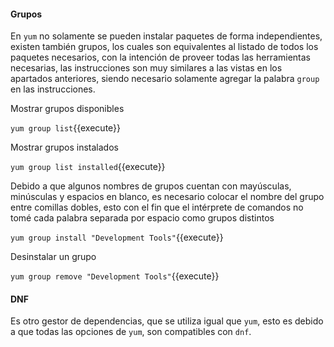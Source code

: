 #### Grupos
En `yum` no solamente se pueden instalar paquetes de forma independientes, existen también grupos, los cuales son equivalentes al listado de todos los paquetes necesarios, con la intención de proveer todas las herramientas necesarias, las instrucciones son muy similares a las vistas en los apartados anteriores, siendo necesario solamente agregar la palabra `group` en las instrucciones.

Mostrar grupos disponibles

`yum group list`{{execute}}

Mostrar grupos instalados

`yum group list installed`{{execute}}

Debido a que algunos nombres de grupos cuentan con mayúsculas, minúsculas y espacios en blanco, es necesario colocar el nombre del grupo entre comillas dobles, esto con el fin que el intérprete de comandos no tomé cada palabra separada por espacio como grupos distintos

`yum group install "Development Tools"`{{execute}}

Desinstalar un grupo

`yum group remove "Development Tools"`{{execute}}

#### DNF
Es otro gestor de dependencias, que se utiliza igual que `yum`, esto es debido a que todas las opciones de `yum`, son compatibles con `dnf`.
